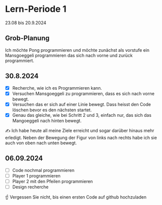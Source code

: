 # Lern-Periode 1

23.08 bis 20.9.2024

## Grob-Planung

Ich möchte Pong programmieren und möchte zunächst als vorstufe ein Mansgoeggeli programmieren das sich nach vorne und zurück programmiert.

## 30.8.2024

- [x] Recherche, wie ich es Programmieren kann.
- [x] Versuchen Mansgoeggeli zu programmieren, dass es sich nach vorne bewegt.
- [x] Versuchen das er sich auf einer Linie bewegt. Dass heisst den Code löschen bevor es den nächsten startet.
- [x] Genau das gleiche, wie bei Schritt 2 und 3, einfach nur, das sich das Mangoeggeli nach hinten bewegt.

✍️ Ich habe heute all meine Ziele erreicht und sogar darüber hinaus mehr erledigt.
Neben der Bewegung der Figur von links nach rechts habe ich sie auch von oben nach unten bewegt.


## 06.09.2024

- [ ] Code nochmal programmieren
- [ ] Player 1 programmieren
- [ ] Player 2 mit den Pfeilen programmieren
- [ ] Design recherche

☝️ Vergessen Sie nicht, bis einen ersten Code auf github hochzuladen
